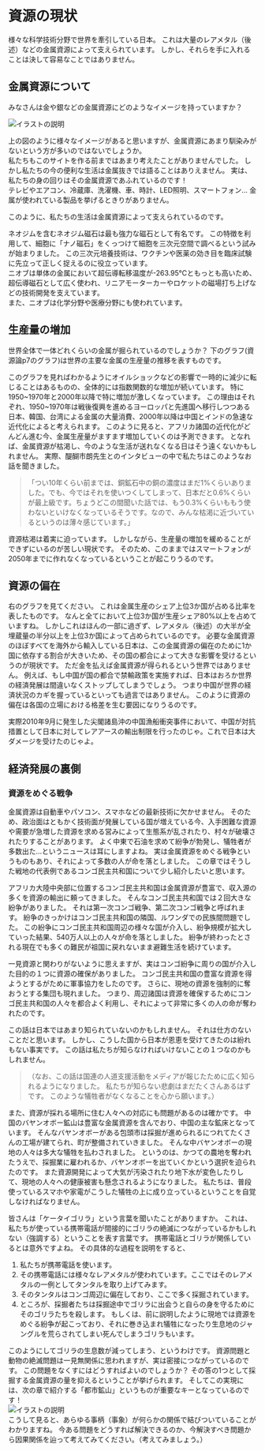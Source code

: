 # 資源の現状

様々な科学技術分野で世界を牽引している日本。
これは大量の<Word>レアメタル</Word>（後述）などの<Word>金属資源</Word>によって支えられています。
しかし、それらを手に入れることは決して容易なことではありません。

## 金属資源について

みなさんは金や銀などの金属資源にどのようなイメージを持っていますか？

<!-- イラスト(丸がいっぱいあるやつ) -->
<div class="image_container">
    <Image src="./illust/_.png" alt="イラストの説明" caption="説明"></Image>
</div>

上の図のように様々なイメージがあると思いますが、金属資源にあまり馴染みがないという方が多いのではないでしょうか。<br>
私たちもこのサイトを作る前まではあまり考えたことがありませんでした。
しかし私たちの今の便利な生活は金属抜きでは語ることはありえません。
実は、私たちの身の回りはその金属資源であふれているのです！<br>
テレビやエアコン、冷蔵庫、洗濯機、車、時計、LED照明、スマートフォン...
金属が使われている製品を挙げるときりがありません。

このように、私たちの生活は金属資源によって支えられているのです。

<Column title="金属資源は最新技術にも欠かせない ～ネオジムとニオブ～ ">
ネオジムを含むネオジム磁石は最も強力な磁石として有名です。
この特徴を利用して、細胞に「<Word>ナノ磁石</Word>」をくっつけて細胞を三次元空間で調べるという試みが始まりました。
この三次元培養技術は、ワクチンや医薬の効き目を臨床試験に先立って正しく捉えるのに役立っています。<br>
ニオブは単体の金属において<Word>超伝導転移温度</Word>が-263.95℃ともっとも高いため、<Word>超伝導磁石</Word>として広く使われ、リニアモーターカーやロケットの磁場打ち上げなどの技術開発を支えています。<br>
また、ニオブは化学分野や医療分野にも使われています。
</Column>

## 生産量の増加

世界全体で一体どれくらいの金属が掘られているのでしょうか？
下のグラフ(資源論p7のグラフ)は世界の主要な金属の生産量の推移を表すものです。
<!--（メモ：上がメジャーメタルで、下がレアメタルという説明をグラフ周辺に） -->
このグラフを見ればわかるように<Word>オイルショック</Word>などの影響で一時的に減少に転じることはあるものの、全体的には指数関数的な増加が続いています。<!--（特にアルミニウム）-->
特に1950\~1970年と2000年以降で特に増加が激しくなっています。
この理由はそれぞれ、1950\~1970年は戦後復興を進めるヨーロッパと先進国へ移行しつつある日本、韓国、台湾による金属の大量消費、2000年以降は中国とインドの急速な近代化によると考えられます。
このように見ると、アフリカ諸国の近代化がどんどん進む今、金属生産量がますます増加していくのは予測できます。
となれば、金属資源が枯渇し、今のような生活が送れなくなる日はそう遠くないかもしれません。
実際、醍醐市朗先生とのインタビューの中で私たちはこのようなお話を聞きました。<!-- （リンクはるんご） -->

> 「つい10年くらい前までは、銅鉱石中の銅の濃度はまだ1%くらいありました。でも、今ではそれを使いつくしてしまって、日本だと0.6%くらいが最上級です。ちょうどこの間聞いた話では、もう0.3%くらいももう使わないといけなくなっているそうです。なので、みんな枯渇に近づいているというのは薄々感じています。」

資源枯渇は着実に迫っています。
しかしながら、生産量の増加を緩めることができずにいるのが苦しい現状です。
そのため、このままではスマートフォンが2050年までに作れなくなっているということが起こりうるのです。

## 資源の偏在

右のグラフを見てください。
これは金属生産のシェア上位3か国が占める比率を表したものです。
なんと全てにおいて上位3か国が生産シェア80%以上を占めていますね。
しかしこれはほんの一部に過ぎず、<Word>レアメタル（後述）</Word>の大半が全埋蔵量の半分以上を上位3か国によって占められているのです。
必要な金属資源のほぼすべてを海外から輸入している日本は、この金属資源の偏在のために1か国に依存する割合が大きいため、その国の都合によって大きな影響を受けるというのが現状です。
ただ金を払えば金属資源が得られるという世界ではありません。
例えば、もし中国が国の都合で禁輸政策を実施すれば、日本はおろか世界の経済発展は間違いなくストップしてしまうでしょう。
つまり中国が世界の経済状況のカギを握っているといっても過言ではありません。
このように資源の偏在は各国の立場における格差を生む要因になりうるのです。

<AtomCharacter atom="Y">
実際2010年9月に発生した尖閣諸島沖の中国漁船衝突事件において、中国が対抗措置として日本に対してレアアースの輸出制限を行ったのじゃ。これで日本は大ダメージを受けたのじゃよ。
</AtomCharacter>

## 経済発展の裏側

### 資源をめぐる戦争
金属資源は自動車やパソコン、スマホなどの最新技術に欠かせません。
そのため、政治面はともかく技術面が発展している国が増えている今、入手困難な資源や需要が急増した資源を求める営みによって生態系が乱されたり、村々が破壊されたりすることがあります。
よく中東で石油を求めて紛争が勃発し、犠牲者が多数出た...というニュースは耳にしますよね。
実は金属資源をめぐる戦争というものもあり、それによって多数の人が命を落としました。
この章ではそうした戦地の代表例であるコンゴ民主共和国について少し紹介したいと思います。

アフリカ大陸中央部に位置するコンゴ民主共和国は金属資源が豊富で、収入源の多くを資源の輸出に頼ってきました。
そんなコンゴ民主共和国では２回大きな紛争がありました。
それは第一次コンゴ戦争、第二次コンゴ戦争と呼ばれます。
紛争のきっかけはコンゴ民主共和国の隣国、ルワンダでの民族間問題でした。
この紛争にコンゴ民主共和国周辺の様々な国が介入し、紛争規模が拡大していった結果、540万人以上の人々が命を落としました。
紛争が終わったとされる現在でも多くの難民が祖国に戻れないまま避難生活を続けています。

一見資源と関わりがないように思えますが、実はコンゴ紛争に周りの国が介入した目的の１つに資源の確保がありました。
コンゴ民主共和国の豊富な資源を得ようとするがために軍事協力をしたのです。
さらに、現地の資源を強制的に奪おうとする集団も現れました。
つまり、周辺諸国は資源を確保するためにコンゴ民主共和国の人々を都合よく利用し、それによって非常に多くの人の命が奪われたのです。

この話は日本ではあまり知られていないのかもしれません。
それは仕方のないことだと思います。
しかし、こうした国から日本が恩恵を受けてきたのは紛れもない事実です。
この話は私たちが知らなければいけないことの１つなのかもしれません。

> （なお、この話は国連の人道支援活動をメディアが報じたために広く知られるようになりました。
私たちが知らない悲劇はまだたくさんあるはずです。
このような犠牲者がなくなることを心から願います。）

また、資源が採れる場所に住む人々への対応にも問題があるのは確かです。
中国のバヤンオボー鉱山は豊富な金属資源を含んでおり、中国の主な鉱床となっています。
そんなバヤンオボーがある包頭市は採掘が進められるにつれてたくさんの工場が建てられ、町が整備されていきました。
そんな中バヤンオボーの現地の人々は多大な犠牲を払わされました。
というのは、かつての農地を奪われたうえで、採掘業に雇われるか、バヤンオボーを出ていくかという選択を迫られたのです。
また資源開発によって大気が汚染されたり地下水が変色したりして、現地の人々への健康被害も懸念されるようになりました。
私たちは、普段使っているスマホや家電がこうした犠牲の上に成り立っているということを自覚しなければなりません。


<Column title="ケータイゴリラ">
皆さんは「ケータイゴリラ」という言葉を聞いたことがありますか。
これは、私たちが使っている携帯電話が間接的にゴリラの絶滅につながっているかもしれない（強調する）ということを表す言葉です。
携帯電話とゴリラが関係しているとは意外ですよね。
その具体的な過程を説明をすると、
<ol>
<li>私たちが携帯電話を使います。</li>
<li>その携帯電話には様々なレアメタルが使われています。ここではそのレアメタルの一例としてタンタルを取り上げてみます。</li>
<li>そのタンタルはコンゴ周辺に偏在しており、ここで多く採掘されています。</li>
<li>ところが、採掘者たちは採掘途中でゴリラに出会うと自らの身を守るためにそのゴリラたちを殺します。
もしくは、前に説明したように現地では資源をめぐる紛争が起こっており、それに巻き込まれ犠牲になったり生息地のジャングルを荒らされてしまい死んでしまうゴリラもいます。</li>
</ol>
このようにしてゴリラの生息数が減ってしまう、というわけです。
資源問題と動物の絶滅問題は一見無関係に思われますが、実は密接につながっているのです。
この問題をなくすにはどうすればよいのでしょうか？
その答の1つとして採掘する金属資源の量を抑えるということが挙げられます。
そしてこの実現には、次の章で紹介する「都市鉱山」というものが重要なキーとなっているのです！
<div class="image_container">
    <Image src="./present/illust/_.png" alt="イラストの説明" caption="タップすると該当箇所が～色で表示されます。" ></Image>
</div>
こうして見ると、あらゆる事柄（事象）が何らかの関係で結びついていることがわかりますね。
今ある問題をどうすれば解決できるのか、今解決すべき問題から因果関係を辿って考えてみてください。（考えてみましょう。）
</Column>
